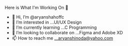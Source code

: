 Here is What I'm Working On 👋

- 👋 Hi, I’m @aryanshahoffc
- 👀 I’m interested in ...UI/UX Design
- 🌱 I’m currently learning ...C Programming
- 💞️ I’m looking to collaborate on ...Figma and Adobe XD
- 📫 How to reach me ...aryanshinoda@yahoo.com

